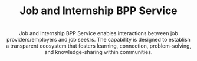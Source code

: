 <div align="center">

# Job and Internship BPP Service



</br>
Job and Internship BPP Service enables  interactions between job providers/employers and job seekrs. The capability is designed to establish a transparent ecosystem that fosters learning, connection, problem-solving, and knowledge-sharing within communities.

</div>

